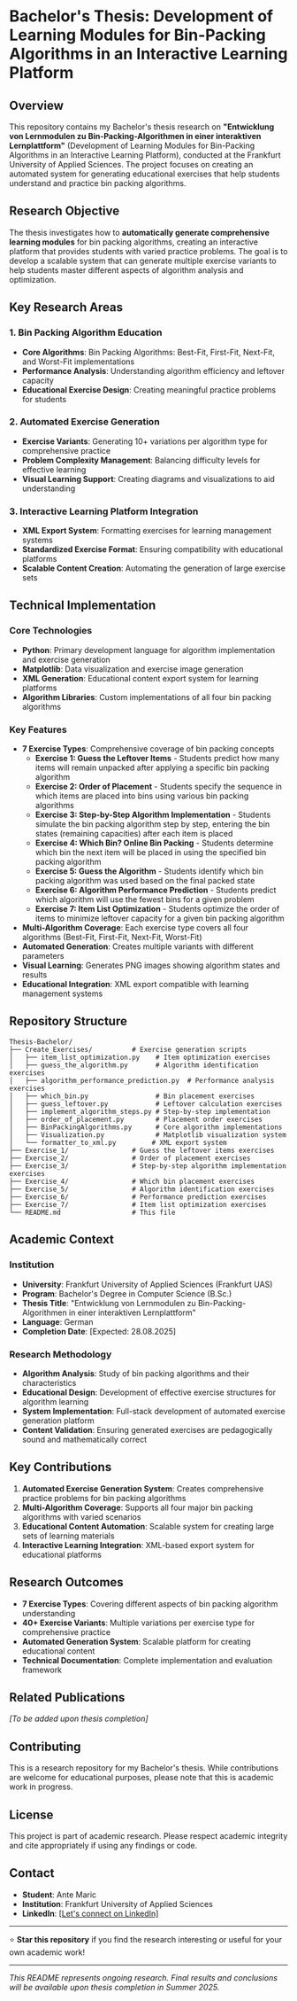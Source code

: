 #  Bachelor's Thesis: Development of Learning Modules for Bin-Packing Algorithms in an Interactive Learning Platform

## Overview
This repository contains my Bachelor's thesis research on **"Entwicklung von Lernmodulen zu Bin-Packing-Algorithmen in einer interaktiven Lernplattform"** (Development of Learning Modules for Bin-Packing Algorithms in an Interactive Learning Platform), conducted at the Frankfurt University of Applied Sciences. The project focuses on creating an automated system for generating educational exercises that help students understand and practice bin packing algorithms.

## Research Objective
The thesis investigates how to **automatically generate comprehensive learning modules** for bin packing algorithms, creating an interactive platform that provides students with varied practice problems. The goal is to develop a scalable system that can generate multiple exercise variants to help students master different aspects of algorithm analysis and optimization.

## Key Research Areas

### 1. **Bin Packing Algorithm Education**
- **Core Algorithms**: Bin Packing Algorithms: Best-Fit, First-Fit, Next-Fit, and Worst-Fit implementations
- **Performance Analysis**: Understanding algorithm efficiency and leftover capacity
- **Educational Exercise Design**: Creating meaningful practice problems for students

### 2. **Automated Exercise Generation**
- **Exercise Variants**: Generating 10+ variations per algorithm type for comprehensive practice
- **Problem Complexity Management**: Balancing difficulty levels for effective learning
- **Visual Learning Support**: Creating diagrams and visualizations to aid understanding

### 3. **Interactive Learning Platform Integration**
- **XML Export System**: Formatting exercises for learning management systems
- **Standardized Exercise Format**: Ensuring compatibility with educational platforms
- **Scalable Content Creation**: Automating the generation of large exercise sets

## Technical Implementation

### **Core Technologies**
- **Python**: Primary development language for algorithm implementation and exercise generation
- **Matplotlib**: Data visualization and exercise image generation
- **XML Generation**: Educational content export system for learning platforms
- **Algorithm Libraries**: Custom implementations of all four bin packing algorithms

### **Key Features**
- **7 Exercise Types**: Comprehensive coverage of bin packing concepts
  - **Exercise 1: Guess the Leftover Items** - Students predict how many items will remain unpacked after applying a specific bin packing algorithm
  - **Exercise 2: Order of Placement** - Students specify the sequence in which items are placed into bins using various bin packing algorithms
  - **Exercise 3: Step-by-Step Algorithm Implementation** - Students simulate the bin packing algorithm step by step, entering the bin states (remaining capacities) after each item is placed
  - **Exercise 4: Which Bin? Online Bin Packing** - Students determine which bin the next item will be placed in using the specified bin packing algorithm
  - **Exercise 5: Guess the Algorithm** - Students identify which bin packing algorithm was used based on the final packed state
  - **Exercise 6: Algorithm Performance Prediction** - Students predict which algorithm will use the fewest bins for a given problem
  - **Exercise 7: Item List Optimization** - Students optimize the order of items to minimize leftover capacity for a given bin packing algorithm
- **Multi-Algorithm Coverage**: Each exercise type covers all four algorithms (Best-Fit, First-Fit, Next-Fit, Worst-Fit)
- **Automated Generation**: Creates multiple variants with different parameters
- **Visual Learning**: Generates PNG images showing algorithm states and results
- **Educational Integration**: XML export compatible with learning management systems

## Repository Structure

```
Thesis-Bachelor/
├── Create_Exercises/          # Exercise generation scripts
│   ├── item_list_optimization.py    # Item optimization exercises
│   ├── guess_the_algorithm.py       # Algorithm identification exercises
│   ├── algorithm_performance_prediction.py  # Performance analysis exercises
│   ├── which_bin.py                 # Bin placement exercises
│   ├── guess_leftover.py            # Leftover calculation exercises
│   ├── implement_algorithm_steps.py # Step-by-step implementation
│   ├── order_of_placement.py        # Placement order exercises
│   ├── BinPackingAlgorithms.py      # Core algorithm implementations
│   ├── Visualization.py             # Matplotlib visualization system
│   └── formatter_to_xml.py         # XML export system
├── Exercise_1/                # Guess the leftover items exercises
├── Exercise_2/                # Order of placement exercises
├── Exercise_3/                # Step-by-step algorithm implementation exercises
├── Exercise_4/                # Which bin placement exercises
├── Exercise_5/                # Algorithm identification exercises
├── Exercise_6/                # Performance prediction exercises
├── Exercise_7/                # Item list optimization exercises
└── README.md                  # This file
```

## Academic Context

### **Institution**
- **University**: Frankfurt University of Applied Sciences (Frankfurt UAS)
- **Program**: Bachelor's Degree in Computer Science (B.Sc.)
- **Thesis Title**: "Entwicklung von Lernmodulen zu Bin-Packing-Algorithmen in einer interaktiven Lernplattform"
- **Language**: German
- **Completion Date**: [Expected: 28.08.2025]

### **Research Methodology**
- **Algorithm Analysis**: Study of bin packing algorithms and their characteristics
- **Educational Design**: Development of effective exercise structures for algorithm learning
- **System Implementation**: Full-stack development of automated exercise generation platform
- **Content Validation**: Ensuring generated exercises are pedagogically sound and mathematically correct

## Key Contributions

1. **Automated Exercise Generation System**: Creates comprehensive practice problems for bin packing algorithms
2. **Multi-Algorithm Coverage**: Supports all four major bin packing algorithms with varied scenarios
3. **Educational Content Automation**: Scalable system for creating large sets of learning materials
4. **Interactive Learning Integration**: XML-based export system for educational platforms

## Research Outcomes

- **7 Exercise Types**: Covering different aspects of bin packing algorithm understanding
- **40+ Exercise Variants**: Multiple variations per exercise type for comprehensive practice
- **Automated Generation System**: Scalable platform for creating educational content
- **Technical Documentation**: Complete implementation and evaluation framework

## Related Publications

*[To be added upon thesis completion]*

## Contributing

This is a research repository for my Bachelor's thesis. While contributions are welcome for educational purposes, please note that this is academic work in progress.

## License

This project is part of academic research. Please respect academic integrity and cite appropriately if using any findings or code.

## Contact

- **Student**: Ante Maric
- **Institution**: Frankfurt University of Applied Sciences
- **LinkedIn**: [[Let's connect on LinkedIn]](https://de.linkedin.com/in/ante-maric-6453a8252)

---

⭐ **Star this repository** if you find the research interesting or useful for your own academic work!

---

*This README represents ongoing research. Final results and conclusions will be available upon thesis completion in Summer 2025.*
